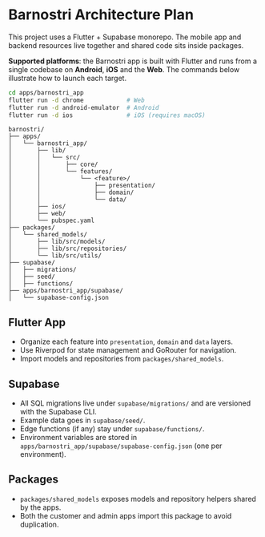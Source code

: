 # Barnostri Architecture Plan

This project uses a Flutter + Supabase monorepo. The mobile app and backend resources live together and shared code sits inside packages.

**Supported platforms**: the Barnostri app is built with Flutter and runs from a
single codebase on **Android**, **iOS** and the **Web**. The commands below
illustrate how to launch each target.

```bash
cd apps/barnostri_app
flutter run -d chrome            # Web
flutter run -d android-emulator  # Android
flutter run -d ios               # iOS (requires macOS)
```

```
barnostri/
├── apps/
│   └── barnostri_app/
│       ├── lib/
│       │   └── src/
│       │       ├── core/
│       │       └── features/
│       │           └── <feature>/
│       │               ├── presentation/
│       │               ├── domain/
│       │               └── data/
│       ├── ios/
│       ├── web/
│       └── pubspec.yaml
├── packages/
│   └── shared_models/
│       ├── lib/src/models/
│       ├── lib/src/repositories/
│       └── lib/src/utils/
├── supabase/
│   ├── migrations/
│   ├── seed/
│   ├── functions/
├── apps/barnostri_app/supabase/
│   └── supabase-config.json
```

## Flutter App
- Organize each feature into `presentation`, `domain` and `data` layers.
- Use Riverpod for state management and GoRouter for navigation.
- Import models and repositories from `packages/shared_models`.

## Supabase
- All SQL migrations live under `supabase/migrations/` and are versioned with the Supabase CLI.
- Example data goes in `supabase/seed/`.
- Edge functions (if any) stay under `supabase/functions/`.
- Environment variables are stored in `apps/barnostri_app/supabase/supabase-config.json` (one per environment).

## Packages
- `packages/shared_models` exposes models and repository helpers shared by the apps.
- Both the customer and admin apps import this package to avoid duplication.
